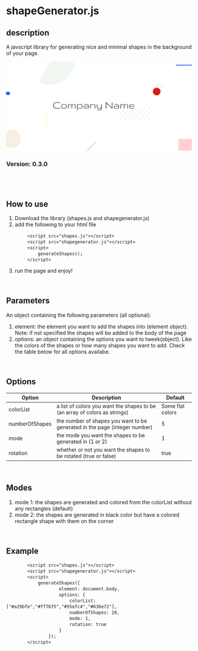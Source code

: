 # shapeGenerator.js

## description
A javscript library for generating nice and minimal shapes in the background of your page. 

![An example of the library working](/images/placeholder.png)

### Version: 0.3.0
#
&nbsp;
## How to use
1. Download the library (shapes.js and shapegenerator.js)
2. add the following to your html file
```
        <script src="shapes.js"></script>
        <script src="shapegenerator.js"></script>
        <script>
            generateShapes();
        </script>
```
3. run the page and enjoy!

&nbsp;
## Parameters
An object containing the following parameters (all optional):
1. element: the element you want to add the shapes into (element object). Note: if not specified the shapes will be added to the body of the page
2. options: an object containing the options you want to tweek(object). Like the colors of the shapes or how many shapes you want to add. Check the table below for all options availabe.

&nbsp;
## Options
| Option | Description | Default |
| --- | --- | --- |
| colorList | a list of colors you want the shapes to be (an array of colors as strings) | Some flat colors |
| numberOfShapes | the number of shapes you want to be generated in the page (integer number) | 5 |
| mode | the mode you want the shapes to be generated in (1 or 2) | 1 |
| rotation | whether or not you want the shapes to be rotated (true or false) | true |

&nbsp;
## Modes
1. mode 1: the shapes are generated and colored from the colorList without any rectangles (default)
2. mode 2: the shapes are generated in black color but have a colored rectangle shape with them on the corner

&nbsp;
## Example
```
        <script src="shapes.js"></script>
        <script src="shapegenerator.js"></script>
        <script>
            generateShapes({
                    element: document.body,
                    options: {
                        colorList: ["#a29bfe","#ff7675","#55efc4","#636e72"],
                        numberOfShapes: 20,
                        mode: 1,
                        rotation: true
                    }
                });        
        </script>
```
